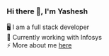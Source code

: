 ### Hi there 👋, I'm Yashesh
🖥️ I am a full stack developer<br/>
💼 Currently working with Infosys<br/>
⚡ More about me [here](https://yashesh123.github.io/)


<!--
**Yashesh123/Yashesh123** is a ✨ _special_ ✨ repository because its `README.md` (this file) appears on your GitHub profile.

Here are some ideas to get you started:

- 🔭 I’m currently working on ...
- 🌱 I’m currently learning ...
- 👯 I’m looking to collaborate on ...
- 🤔 I’m looking for help with ...
- 💬 Ask me about ...
- 📫 How to reach me: ...
- 😄 Pronouns: ...
- ⚡ Fun fact: ...
-->
